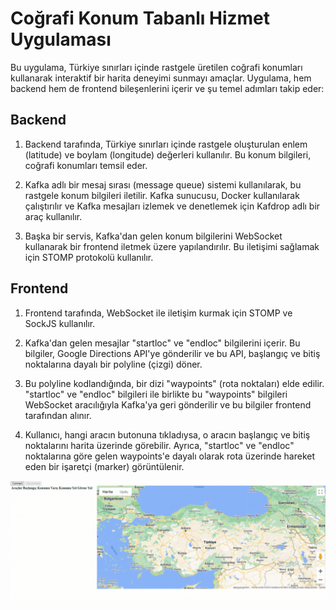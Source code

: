 # Coğrafi Konum Tabanlı Hizmet Uygulaması

Bu uygulama, Türkiye sınırları içinde rastgele üretilen coğrafi konumları kullanarak interaktif bir harita deneyimi sunmayı amaçlar. Uygulama, hem backend hem de frontend bileşenlerini içerir ve şu temel adımları takip eder:

## Backend

1. Backend tarafında, Türkiye sınırları içinde rastgele oluşturulan enlem (latitude) ve boylam (longitude) değerleri kullanılır. Bu konum bilgileri, coğrafi konumları temsil eder.

2. Kafka adlı bir mesaj sırası (message queue) sistemi kullanılarak, bu rastgele konum bilgileri iletilir. Kafka sunucusu, Docker kullanılarak çalıştırılır ve Kafka mesajları izlemek ve denetlemek için Kafdrop adlı bir araç kullanılır.

3. Başka bir servis, Kafka'dan gelen konum bilgilerini WebSocket kullanarak bir frontend iletmek üzere yapılandırılır. Bu iletişimi sağlamak için STOMP protokolü kullanılır.

## Frontend

1. Frontend tarafında, WebSocket ile iletişim kurmak için STOMP ve SockJS kullanılır.

2. Kafka'dan gelen mesajlar "startloc" ve "endloc" bilgilerini içerir. Bu bilgiler, Google Directions API'ye gönderilir ve bu API, başlangıç ve bitiş noktalarına dayalı bir polyline (çizgi) döner.

3. Bu polyline kodlandığında, bir dizi "waypoints" (rota noktaları) elde edilir. "startloc" ve "endloc" bilgileri ile birlikte bu "waypoints" bilgileri WebSocket aracılığıyla Kafka'ya geri gönderilir ve bu bilgiler frontend tarafından alınır.

4. Kullanıcı, hangi aracın butonuna tıkladıysa, o aracın başlangıç ve bitiş noktalarını harita üzerinde görebilir. Ayrıca, "startloc" ve "endloc" noktalarına göre gelen waypoints'e dayalı olarak rota üzerinde hareket eden bir işaretçi (marker) görüntülenir.


<img src="Proje_gorsel.gif" width="auto">
